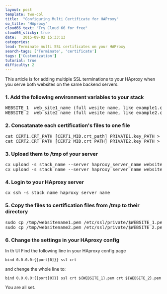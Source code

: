```yaml
---
layout: post
template: two-col
title:  "Configuring Multi Certificate for HAProxy"
so_title: "HAproxy"
cloud66_text: "Try Cloud 66 for free"
cloud66_sticky: true
date:   2015-09-02 15:33:13
categories: 
lead: Terminate multi SSL certificates on your HAProxy
search-tags: ['Terminate', 'certificate']
tags: ['Customization']
tutorial: true
difficulty: 2
---
```


This article is for adding multiple SSL terminations to your HAproxy when you serve both websites on the same backend servers.

<h3>1. Add the following environment variables to your stack</h3>
<pre class="prettyprint">
<l>WEBSITE_1  web_site1_name (full wesite name, like example1.com)</l>
<l>WEBSITE_2  web_site2_name (full wesite name, like example2.com)</l>
</pre>

<h3>2. Concatanate each certification's files to one file</h3>
<pre class="prettyprint">
<l>cat CERT1.CRT_PATH [CERT1_MID.crt_path] PRIVATE1.key_PATH > websitename1.pem</l>
<l>cat CERT2.CRT_PATH [CERT2_MID.crt_PATH] PRIVATE2.key_PATH > websitename2.pem</l>
</pre>

<h3>3. Upload them to /tmp of your server</h3>
<pre class="prettyprint">
cx upload -s stack_name --server haproxy_server_name websitename1.pem_PATH websitename1.pem
cx upload -s stack_name --server haproxy_server_name websitename2.pem_PATH websitename2.pem
</pre>

<h3>4. Login to your HAproxy server</h3>

<pre class="prettyprint">
cx ssh -s stack_name haproxy_server_name
</pre>

<h3>5. Copy the files to certification files from /tmp to their directory</h3>
<pre class="prettyprint">
sudo cp /tmp/websitename1.pem /etc/ssl/private/$WEBSITE_1.pem
sudo cp /tmp/websitename2.pem /etc/ssl/private/$WEBSITE_2.pem
</pre>

<h3>6. Change the settings in your HAproxy config</h3>

In th UI Find the following line in your HAproxy config page

`bind 0.0.0.0:{{port[0]}} ssl crt` 

and chenge the whole line to:

`bind 0.0.0.0:{{port[0]}} ssl crt ${WEBSITE_1}.pem crt ${WEBSITE_2}.pem`

You are all set.
